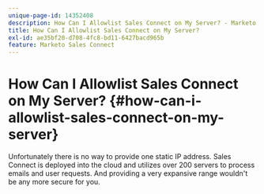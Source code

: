 ```yaml
---
unique-page-id: 14352408
description: How Can I Allowlist Sales Connect on My Server? - Marketo Docs - Product Documentation
title: How Can I Allowlist Sales Connect on My Server?
exl-id: ae35bf20-d708-4fc8-bd11-6427bacd965b
feature: Marketo Sales Connect
---
```

# How Can I Allowlist Sales Connect on My Server? {#how-can-i-allowlist-sales-connect-on-my-server}

Unfortunately there is no way to provide one static IP address. Sales Connect is deployed into the cloud and utilizes over 200 servers to process emails and user requests. And providing a very expansive range wouldn't be any more secure for you.
